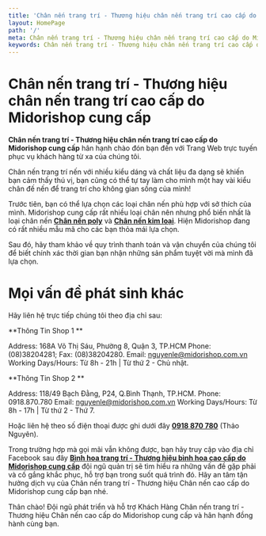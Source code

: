 ```yaml
---
title: 'Chân nến trang trí - Thương hiệu chân nến trang trí cao cấp do Midorishop cung cấp'
layout: HomePage
path: '/'
meta: Chân nến trang trí - Thương hiệu chân nến trang trí cao cấp do Midorishop cung cấp
keywords: Chân nến trang trí - Thương hiệu chân nến trang trí cao cấp do Midorishop cung cấp
---
```



# Chân nến trang trí - Thương hiệu chân nến trang trí cao cấp do Midorishop cung cấp

**Chân nến trang trí - Thương hiệu chân nến trang trí cao cấp do Midorishop cung cấp** hân hạnh chào đón bạn đến với Trang Web trực tuyến phục vụ khách hàng từ xa của chúng tôi.

Chân nến trang trí nến với nhiều kiểu dáng và chất liệu đa dạng sẽ khiến bạn cảm thấy thú vị, bạn cũng có thể tự tay làm cho mình một hay vài kiểu chân đế nến để trang trí cho không gian sống của mình!

Trước tiên, bạn có thể lựa chọn các loại chân nến phù hợp với sở thích của mình. Midorishop cung cấp rất nhiều loại chân nên nhưng phổ biến nhất là loại chân nến [**Chân nến poly**](/artists/) và [**Chân nến kim loại**](/releases/). Hiện Midorishop đang có rất nhiều mẫu mã cho các bạn thỏa mái lựa chọn.

Sau đó, hãy tham khảo về quy trình thanh toán và vận chuyển của chúng tôi để biết chính xác thời gian bạn nhận những sản phẩm tuyệt vời mà mình đã lựa chọn.


# Mọi vấn đề phát sinh khác

Hãy liên hệ trực tiếp chúng tôi theo địa chỉ sau:

**Thông Tin Shop 1 **

 Address: 168A Võ Thị Sáu, Phường 8, Quận 3, TP.HCM
 Phone: (08)38204281; Fax: (08)38204280.
 Email: nguyenle@midorishop.com.vn
 Working Days/Hours: Từ 8h - 21h | Từ thứ 2 - Chủ nhật. 
 
 **Thông Tin Shop 2 **
 
 Address: 118/49 Bạch Đằng, P24, Q.Bình Thạnh, TP.HCM.
 Phone: 0918.870.780
 Email: nguyenle@midorishop.com.vn
 Working Days/Hours: Từ 8h - 17h | Từ thứ 2 - Thứ 7.
 
Hoặc liên hệ theo số điện thoại được ghi dưới đây [**0918 870 780**](tel:+84918870780) (Thảo Nguyên). 

Trong trường hợp mà gọi mãi vẫn không được, bạn hãy truy cập vào địa chỉ Facebook sau đây [**Bình hoa trang trí - Thương hiệu bình hoa cao cấp do Midorishop cung cấp**](https://www.facebook.com/dotrangtricuoi) đội ngũ quản trị sẽ tìm hiểu ra những vấn đề gặp phải và cố gắng khắc phục, hỗ trợ bạn trong suốt quá trình đó. Hãy an tâm tận hưởng dịch vụ của Chân nến trang trí - Thương hiệu Chân nến cao cấp do Midorishop cung cấp bạn nhé.

Thân chào!
Đội ngũ phát triển và hỗ trợ Khách Hàng
Chân nến trang trí - Thương hiệu Chân nến cao cấp do Midorishop cung cấp và hân hạnh đồng hành cùng bạn.
